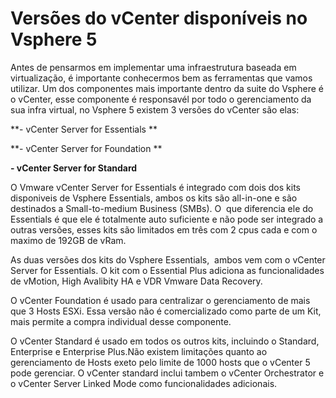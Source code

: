 # Versões do vCenter disponíveis no Vsphere 5


Antes de pensarmos em implementar uma infraestrutura baseada em virtualização, é importante conhecermos bem as ferramentas que vamos utilizar. Um dos componentes mais importante dentro da suite do Vsphere é o vCenter, esse componente é responsavél por todo o gerenciamento da sua infra virtual, no Vsphere 5 existem 3 versões do vCenter são elas:

<!-- more -->

**- vCenter Server for Essentials
**

**- vCenter Server for Foundation
**

**- vCenter Server for Standard**

O Vmware vCenter Server for Essentials é integrado com dois dos kits disponiveis de Vsphere Essentials, ambos os kits são all-in-one e são destinados a Small-to-medium Business (SMBs). O  que diferencia ele do Essentials é que ele é totalmente auto suficiente e não pode ser integrado a outras versões, esses kits são limitados em três com 2 cpus cada e com o maximo de 192GB de vRam.

As duas versões dos kits do Vsphere Essentials,  ambos vem com o vCenter Server for Essentials. O kit com o Essential Plus adiciona as funcionalidades de vMotion, High Avalibity HA e VDR Vmware Data Recovery.

O vCenter Foundation é usado para centralizar o gerenciamento de mais que 3 Hosts ESXi. Essa versão não é comercializado como parte de um Kit, mais permite a compra individual desse componente.

O vCenter Standard é usado em todos os outros kits, incluindo o Standard, Enterprise e Enterprise Plus.Não existem limitações quanto ao gerenciamento de Hosts exeto pelo limite de 1000 hosts que o vCenter 5 pode gerenciar. O vCenter standard inclui tambem o vCenter Orchestrator e o vCenter Server Linked Mode como funcionalidades adicionais.

